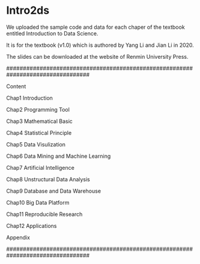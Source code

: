 # Intro2ds

We uploaded the sample code and data for each chaper of the textbook entitled Introduction to Data Science.

It is for the textbook (v1.0) which is authored by Yang Li and Jian Li in 2020.

The slides can be downloaded at the website of Renmin University Press.

#################################################################################

Content

Chap1 Introduction

Chap2 Programming Tool
  
Chap3 Mathematical Basic

Chap4 Statistical Principle

Chap5 Data Visulization

Chap6 Data Mining and Machine Learning

Chap7 Artificial Intelligence

Chap8 Unstructural Data Analysis

Chap9 Database and Data Warehouse

Chap10 Big Data Platform

Chap11 Reproducible Research

Chap12 Applications

Appendix

#################################################################################

